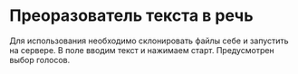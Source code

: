# Преоразователь текста в речь
Для использования необходимо склонировать файлы себе и запустить на сервере.
В поле вводим текст и нажимаем старт.
Предусмотрен выбор голосов.
